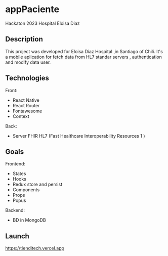 # appPaciente
Hackaton 2023 Hospital Eloisa Diaz

## Description
This project was developed for Eloisa Diaz Hospital ,in Santiago of Chili.
It's a mobile aplication for fetch data from HL7 standar servers , authentication and modify data user.

## Technologies

Front:

+ React Native
+ React Router
+ Fontawesome
+ Context

Back:

+ Server FHIR HL7 (Fast Healthcare Interoperability Resources 1 )

## Goals

Frontend:

+ States
+ Hooks
+ Redux store and persist
+ Components
+ Props
+ Popus

Backend:

+ BD in MongoDB

## Launch

https://tienditech.vercel.app
